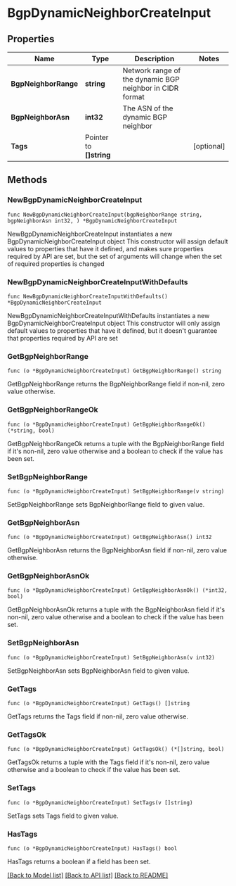 # BgpDynamicNeighborCreateInput

## Properties

Name | Type | Description | Notes
------------ | ------------- | ------------- | -------------
**BgpNeighborRange** | **string** | Network range of the dynamic BGP neighbor in CIDR format | 
**BgpNeighborAsn** | **int32** | The ASN of the dynamic BGP neighbor | 
**Tags** | Pointer to **[]string** |  | [optional] 

## Methods

### NewBgpDynamicNeighborCreateInput

`func NewBgpDynamicNeighborCreateInput(bgpNeighborRange string, bgpNeighborAsn int32, ) *BgpDynamicNeighborCreateInput`

NewBgpDynamicNeighborCreateInput instantiates a new BgpDynamicNeighborCreateInput object
This constructor will assign default values to properties that have it defined,
and makes sure properties required by API are set, but the set of arguments
will change when the set of required properties is changed

### NewBgpDynamicNeighborCreateInputWithDefaults

`func NewBgpDynamicNeighborCreateInputWithDefaults() *BgpDynamicNeighborCreateInput`

NewBgpDynamicNeighborCreateInputWithDefaults instantiates a new BgpDynamicNeighborCreateInput object
This constructor will only assign default values to properties that have it defined,
but it doesn't guarantee that properties required by API are set

### GetBgpNeighborRange

`func (o *BgpDynamicNeighborCreateInput) GetBgpNeighborRange() string`

GetBgpNeighborRange returns the BgpNeighborRange field if non-nil, zero value otherwise.

### GetBgpNeighborRangeOk

`func (o *BgpDynamicNeighborCreateInput) GetBgpNeighborRangeOk() (*string, bool)`

GetBgpNeighborRangeOk returns a tuple with the BgpNeighborRange field if it's non-nil, zero value otherwise
and a boolean to check if the value has been set.

### SetBgpNeighborRange

`func (o *BgpDynamicNeighborCreateInput) SetBgpNeighborRange(v string)`

SetBgpNeighborRange sets BgpNeighborRange field to given value.


### GetBgpNeighborAsn

`func (o *BgpDynamicNeighborCreateInput) GetBgpNeighborAsn() int32`

GetBgpNeighborAsn returns the BgpNeighborAsn field if non-nil, zero value otherwise.

### GetBgpNeighborAsnOk

`func (o *BgpDynamicNeighborCreateInput) GetBgpNeighborAsnOk() (*int32, bool)`

GetBgpNeighborAsnOk returns a tuple with the BgpNeighborAsn field if it's non-nil, zero value otherwise
and a boolean to check if the value has been set.

### SetBgpNeighborAsn

`func (o *BgpDynamicNeighborCreateInput) SetBgpNeighborAsn(v int32)`

SetBgpNeighborAsn sets BgpNeighborAsn field to given value.


### GetTags

`func (o *BgpDynamicNeighborCreateInput) GetTags() []string`

GetTags returns the Tags field if non-nil, zero value otherwise.

### GetTagsOk

`func (o *BgpDynamicNeighborCreateInput) GetTagsOk() (*[]string, bool)`

GetTagsOk returns a tuple with the Tags field if it's non-nil, zero value otherwise
and a boolean to check if the value has been set.

### SetTags

`func (o *BgpDynamicNeighborCreateInput) SetTags(v []string)`

SetTags sets Tags field to given value.

### HasTags

`func (o *BgpDynamicNeighborCreateInput) HasTags() bool`

HasTags returns a boolean if a field has been set.


[[Back to Model list]](../README.md#documentation-for-models) [[Back to API list]](../README.md#documentation-for-api-endpoints) [[Back to README]](../README.md)


